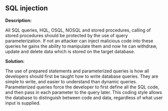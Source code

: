 SQL injection
-------

**Description:**

All SQL queries, HQL, OSQL, NOSQL and stored procedures, calling of stored procedures should be
protected by the use of query parameterization.
If not an attacker can inject malicious code into these queries he gains the ability to
manipulate them and now he can withdraw, update and delete data which is stored on the
target database.


**Solution:**

The use of prepared statements and parameterized queries is how all developers should
first be taught how to write database queries. They are simple to write, and easier to
understand than dynamic queries. Parameterized queries force the developer to first define
all the SQL code, and then pass in each parameter to the query later. This coding style
allows the database to distinguish between code and data, regardless of what user input
is supplied.
